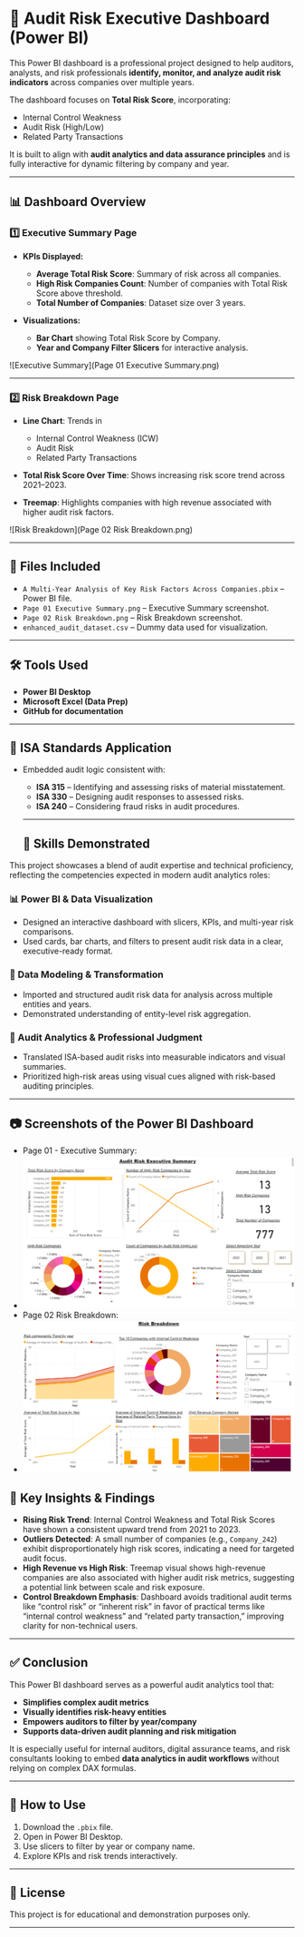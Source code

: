 
# 🧾 Audit Risk Executive Dashboard (Power BI)

This Power BI dashboard is a professional project designed to help auditors, analysts, and risk professionals **identify, monitor, and analyze audit risk indicators** across companies over multiple years.

The dashboard focuses on **Total Risk Score**, incorporating:
- Internal Control Weakness
- Audit Risk (High/Low)
- Related Party Transactions

It is built to align with **audit analytics and data assurance principles** and is fully interactive for dynamic filtering by company and year.

---

## 📊 Dashboard Overview

### 1️⃣ Executive Summary Page

- **KPIs Displayed:**
  - **Average Total Risk Score**: Summary of risk across all companies.
  - **High Risk Companies Count**: Number of companies with Total Risk Score above threshold.
  - **Total Number of Companies**: Dataset size over 3 years.

- **Visualizations:**
  - **Bar Chart** showing Total Risk Score by Company.
  - **Year and Company Filter Slicers** for interactive analysis.

![Executive Summary](Page 01 Executive Summary.png)

---

### 2️⃣ Risk Breakdown Page

- **Line Chart**: Trends in
  - Internal Control Weakness (ICW)
  - Audit Risk
  - Related Party Transactions

- **Total Risk Score Over Time**: Shows increasing risk score trend across 2021–2023.

- **Treemap**: Highlights companies with high revenue associated with higher audit risk factors.

![Risk Breakdown](Page 02 Risk Breakdown.png)

---

## 📁 Files Included

- `A Multi-Year Analysis of Key Risk Factors Across Companies.pbix` – Power BI file.
- `Page 01 Executive Summary.png` – Executive Summary screenshot.
- `Page 02 Risk Breakdown.png` – Risk Breakdown screenshot.
- `enhanced_audit_dataset.csv` – Dummy data used for visualization.

---

## 🛠 Tools Used

- **Power BI Desktop**
- **Microsoft Excel (Data Prep)**
- **GitHub for documentation**

---


## 📜 ISA Standards Application
- Embedded audit logic consistent with:
  - **ISA 315** – Identifying and assessing risks of material misstatement.
  - **ISA 330** – Designing audit responses to assessed risks.
  - **ISA 240** – Considering fraud risks in audit procedures.
 
  ---
  ## 🧠 Skills Demonstrated

This project showcases a blend of audit expertise and technical proficiency, reflecting the competencies expected in modern audit analytics roles:

### 📊 Power BI & Data Visualization
- Designed an interactive dashboard with slicers, KPIs, and multi-year risk comparisons.
- Used cards, bar charts, and filters to present audit risk data in a clear, executive-ready format.

### 📂 Data Modeling & Transformation
- Imported and structured audit risk data for analysis across multiple entities and years.
- Demonstrated understanding of entity-level risk aggregation.

### 🧮 Audit Analytics & Professional Judgment
- Translated ISA-based audit risks into measurable indicators and visual summaries.
- Prioritized high-risk areas using visual cues aligned with risk-based auditing principles.

---

## 📷 Screenshots of the Power BI Dashboard
- Page 01 - Executive Summary:
- ![Executive Summary](images/Page_01_Executive_Summary.png)
- Page 02 Risk Breakdown:
- ![Risk Breakdown](images/Page_02_Risk_Breakdown.png)



## 🎯 Key Insights & Findings

- **Rising Risk Trend**: Internal Control Weakness and Total Risk Scores have shown a consistent upward trend from 2021 to 2023.
- **Outliers Detected**: A small number of companies (e.g., `Company_242`) exhibit disproportionately high risk scores, indicating a need for targeted audit focus.
- **High Revenue vs High Risk**: Treemap visual shows high-revenue companies are also associated with higher audit risk metrics, suggesting a potential link between scale and risk exposure.
- **Control Breakdown Emphasis**: Dashboard avoids traditional audit terms like “control risk” or “inherent risk” in favor of practical terms like “internal control weakness” and “related party transaction,” improving clarity for non-technical users.

---

## ✅ Conclusion

This Power BI dashboard serves as a powerful audit analytics tool that:
- **Simplifies complex audit metrics**
- **Visually identifies risk-heavy entities**
- **Empowers auditors to filter by year/company**
- **Supports data-driven audit planning and risk mitigation**

It is especially useful for internal auditors, digital assurance teams, and risk consultants looking to embed **data analytics in audit workflows** without relying on complex DAX formulas.

---



## 📌 How to Use

1. Download the `.pbix` file.
2. Open in Power BI Desktop.
3. Use slicers to filter by year or company name.
4. Explore KPIs and risk trends interactively.

---

## 📜 License

This project is for educational and demonstration purposes only.

---


